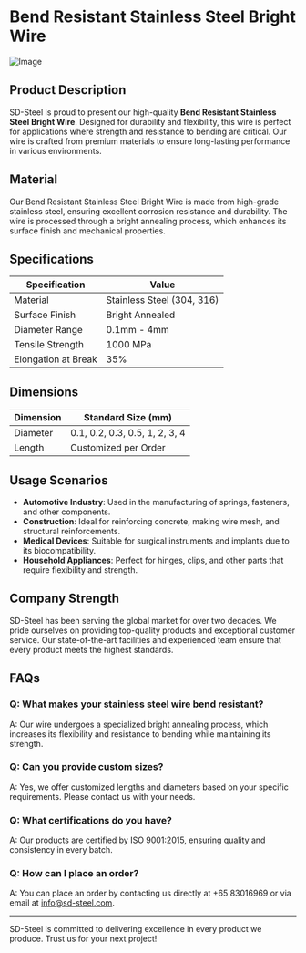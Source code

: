 # Bend Resistant Stainless Steel Bright Wire

![Image](https://github.com/user-attachments/assets/2567258e-e124-4816-932d-1809bd27ef0b)

## Product Description

SD-Steel is proud to present our high-quality **Bend Resistant Stainless Steel Bright Wire**. Designed for durability and flexibility, this wire is perfect for applications where strength and resistance to bending are critical. Our wire is crafted from premium materials to ensure long-lasting performance in various environments.

## Material

Our Bend Resistant Stainless Steel Bright Wire is made from high-grade stainless steel, ensuring excellent corrosion resistance and durability. The wire is processed through a bright annealing process, which enhances its surface finish and mechanical properties.

## Specifications

| Specification | Value |
|---------------|-------|
| Material      | Stainless Steel (304, 316) |
| Surface Finish | Bright Annealed |
| Diameter Range | 0.1mm - 4mm |
| Tensile Strength | 1000 MPa |
| Elongation at Break | 35% |

## Dimensions

| Dimension | Standard Size (mm) |
|-----------|--------------------|
| Diameter  | 0.1, 0.2, 0.3, 0.5, 1, 2, 3, 4 |
| Length    | Customized per Order |

## Usage Scenarios

- **Automotive Industry**: Used in the manufacturing of springs, fasteners, and other components.
- **Construction**: Ideal for reinforcing concrete, making wire mesh, and structural reinforcements.
- **Medical Devices**: Suitable for surgical instruments and implants due to its biocompatibility.
- **Household Appliances**: Perfect for hinges, clips, and other parts that require flexibility and strength.

## Company Strength

SD-Steel has been serving the global market for over two decades. We pride ourselves on providing top-quality products and exceptional customer service. Our state-of-the-art facilities and experienced team ensure that every product meets the highest standards.

## FAQs

### Q: What makes your stainless steel wire bend resistant?
A: Our wire undergoes a specialized bright annealing process, which increases its flexibility and resistance to bending while maintaining its strength.

### Q: Can you provide custom sizes?
A: Yes, we offer customized lengths and diameters based on your specific requirements. Please contact us with your needs.

### Q: What certifications do you have?
A: Our products are certified by ISO 9001:2015, ensuring quality and consistency in every batch.

### Q: How can I place an order?
A: You can place an order by contacting us directly at +65 83016969 or via email at info@sd-steel.com.

---

SD-Steel is committed to delivering excellence in every product we produce. Trust us for your next project!